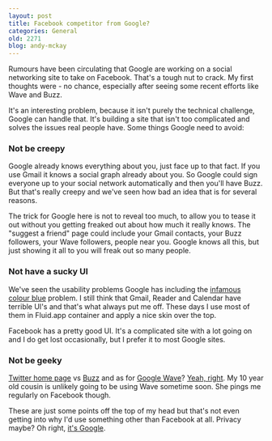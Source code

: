 ```yaml
---
layout: post
title: Facebook competitor from Google?
categories: General
old: 2271
blog: andy-mckay
---
```

<p>Rumours have been circulating that Google are working on a social networking site to take on Facebook. That's a tough nut to crack. My first thoughts were - no chance, especially after seeing some recent efforts like Wave and Buzz.</p>
<p>It's an interesting problem, because it isn't purely the technical challenge, Google can handle that. It's building a site that isn't too complicated and solves the issues real people have. Some things Google need to avoid:</p>
<h3>Not be creepy</h3>
<p>Google already knows everything about you, just face up to that fact. If you use Gmail it knows a social graph already about you. So Google could sign everyone up to your social network automatically and then you'll have Buzz. But that's really creepy and we've seen how bad an idea that is for several reasons.</p>
<p>The trick for Google here is not to reveal too much, to allow you to tease it out without you getting freaked out about how much it really knows. The "suggest a friend" page could include your Gmail contacts, your Buzz followers, your Wave followers, people near you. Google knows all this, but just showing it all to you will freak out so many people.</p>
<h3>Not have a sucky UI</h3>
<p>We've seen the usability problems Google has including the <a href="http://stopdesign.com/archive/2009/03/20/goodbye-google.html">infamous colour blue</a> problem. I still think that Gmail, Reader and Calendar have terrible UI's and that's what always put me off. These days I use most of them in Fluid.app container and apply a nice skin over the top.</p>
<p>Facebook has a pretty good UI. It's a complicated site with a lot going on and I do get lost occasionally, but I prefer it to most Google sites.</p>
<h3>Not be geeky</h3>
<p><a href="http://twitter.com/">Twitter home page</a> vs <a href="https://www.google.com/buzz">Buzz</a> and as for <a href="http://wave.google.com/about.html">Google Wave</a>? <a href="http://easiertounderstandthanwave.com/">Yeah, right</a>. My 10 year old cousin is unlikely going to be using Wave sometime soon. She pings me regularly on Facebook though.</p>
<p>These are just some points off the top of my head but that's not even getting into why I'd use something other than Facebook at all. Privacy maybe? Oh right, <a href="http://www.schneier.com/blog/archives/2009/12/my_reaction_to.html">it's Google</a>.</p>